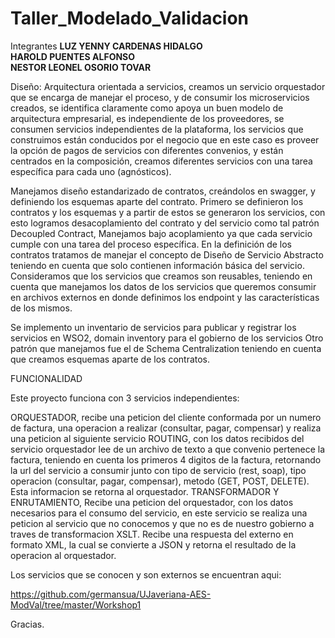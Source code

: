 # Taller_Modelado_Validacion
Integrantes
<b>LUZ YENNY CARDENAS HIDALGO</b><br>
<b>HAROLD PUENTES ALFONSO</b><br>
<b>NESTOR LEONEL OSORIO TOVAR</b><br>


Diseño: Arquitectura orientada a servicios, creamos un servicio orquestador que se encarga de manejar el proceso, y de consumir los 
microservicios creados, se identifica claramente como apoya un buen modelo de arquitectura empresarial, es independiente de los 
proveedores, se consumen servicios independientes de la plataforma, los servicios que construimos están conducidos por el negocio que 
en este caso es proveer la opción de pagos de servicios con diferentes convenios, y están centrados en la composición, creamos diferentes 
servicios con una tarea específica para cada uno (agnósticos).

Manejamos diseño estandarizado de contratos, creándolos en swagger, y definiendo los esquemas aparte del contrato. 
Primero se definieron los contratos y los esquemas y a partir de estos se generaron los servicios, con esto logramos desacoplamiento 
del contrato y del servicio como tal patrón Decoupled Contract, Manejamos bajo acoplamiento ya que cada servicio cumple con una tarea del
proceso específica. En la definición de los contratos tratamos de manejar el concepto de Diseño de Servicio Abstracto teniendo en cuenta 
que solo contienen información básica del servicio. Consideramos que los servicios que creamos son reusables, teniendo en cuenta que 
manejamos los datos de los servicios que queremos consumir en archivos externos en donde definimos los endpoint y las características de 
los mismos.

Se implemento un inventario de servicios para publicar y registrar los servicios  en WSO2, 
domain inventory para el gobierno de los servicios 
Otro patrón que manejamos fue el de Schema Centralization teniendo en cuenta que creamos esquemas aparte de los contratos.

FUNCIONALIDAD

Este proyecto funciona con  3 servicios independientes:

ORQUESTADOR, recibe una peticion del cliente conformada por un numero de factura, una operacion a realizar (consultar, pagar, compensar)
y realiza una peticion al siguiente servicio
ROUTING,  con los datos recibidos del servicio orquestador lee de un archivo de texto a que convenio pertenece la factura, teniendo en 
cuenta los primeros 4 digitos de la factura, retornando la url del servicio a consumir junto con tipo de servicio (rest, soap), tipo 
operacion (consultar, pagar, compensar), metodo (GET, POST, DELETE). Esta informacion se retorna al orquestador.
TRANSFORMADOR Y ENRUTAMIENTO, Recibe una peticion del orquestador, con los datos necesarios para el consumo del servicio, en este servicio
se realiza una peticion al servicio que no conocemos y que no es de nuestro gobierno a traves de transformacion XSLT. Recibe una respuesta
del externo en formato XML, la cual se convierte a JSON y retorna el resultado de la operacion al orquestador.

Los servicios que se conocen y son externos se encuentran aqui:

https://github.com/germansua/UJaveriana-AES-ModVal/tree/master/Workshop1


Gracias.
